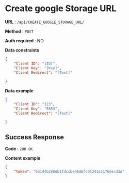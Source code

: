 # Create google Storage URL

**URL** : `/api/CREATE_GOOGLE_STORAGE_URL/`

**Method** : `POST`

**Auth required** : NO

**Data constraints**

```json
{
    "Client ID": "[ID]",
    "Client Key": "[Key]",
    "Client Redirect": "[Text]"
    
}
```
**Data example**

```json
{
    "Client ID": "123",
    "Client Key": "8883",
    "Client Redirect": "[Text]"

}
```

## Success Response

**Code** : `200 OK`

**Content example**

```json
{
    "token": "93144b288eb1fdccbe46d6fc0f241a51766ecd3d"
}
```